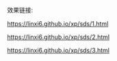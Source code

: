 效果链接:

 https://linxi6.github.io/xp/sds/1.html

 https://linxi6.github.io/xp/sds/2.html

 https://linxi6.github.io/xp/sds/3.html


